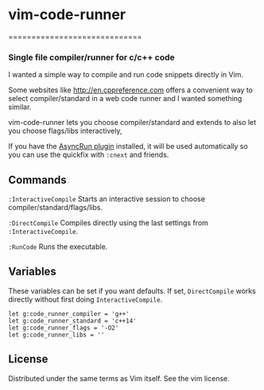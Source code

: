 # vim-code-runner
=============================
### Single file compiler/runner for c/c++ code ###
I wanted a simple way to compile and run code snippets directly in Vim.

Some websites like http://en.cppreference.com offers a convenient way to
select compiler/standard in a web code runner and I wanted something similar.

vim-code-runner lets you choose compiler/standard and extends to also let you
choose flags/libs interactively,

If you have the [AsyncRun plugin](https://github.com/skywind3000/asyncrun.vim)
installed, it will be used automatically so you can use the quickfix
with `:cnext` and friends.

## Commands
`:InteractiveCompile`
Starts an interactive session to choose compiler/standard/flags/libs.

`:DirectCompile`
Compiles directly using the last settings from `:InteractiveCompile`.

`:RunCode`
Runs the executable.

## Variables
These variables can be set if you want defaults.
If set, `DirectCompile` works directly without first doing `InteractiveCompile`.

```vimL
let g:code_runner_compiler = 'g++'
let g:code_runner_standard = 'c++14'
let g:code_runner_flags = '-O2'
let g:code_runner_libs = ''
```

## License

Distributed under the same terms as Vim itself.  See the vim license.
